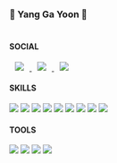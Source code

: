 ### 🐸 Yang Ga Yoon 🐸 
#
#### SOCIAL
<a href="https://github.com/_rkdbs">
    <img src="http://img.shields.io/badge/-Github-181717?style=flat&logo=Github&link=https://github.com/fivepxint/" style="height : auto; margin-left : 10px; margin-right : 10px;"/>
</a>
<a href="https://houseyoon.tistory.com/">
    <img src="http://img.shields.io/badge/-Tistory-000000?style=flat&logo=Tistory&link=https://tistory.com/fivepxint/" style="height : auto; margin-left : 10px; margin-right : 10px;"/>
</a>
<a href="https://instagram.com/_houseyoon">
    <img src="http://img.shields.io/badge/-Instagram-E4405F?style=flat&logo=Instagram&link=https://instagram.com/fivepxint/" style="height : auto; margin-left : 10px; margin-right : 10px;"/>
</a>

#### SKILLS
<img src="https://img.shields.io/badge/C-A8b9cc?style=flat-square&logo=c&logoColor=white"> <img src="https://img.shields.io/badge/Java-007396?style=flat-square&logo=java&logoColor=white">
<img src="https://img.shields.io/badge/JavaScript-F7DF1E?style=flat-square&logo=javascript&logoColor=white">
<img src="https://img.shields.io/badge/MySQL-4479A1?style=flat-square&logo=mysql&logoColor=white">
<img src="https://img.shields.io/badge/React-61DAFB?style=flat-square&logo=react&logoColor=white">
<img src="https://img.shields.io/badge/MySQL-4479A1?style=flat-square&logo=mysql&logoColor=white">
<img src="https://img.shields.io/badge/CSS3-1572B6?style=flat-square&logo=css3&logoColor=white">
<img src="https://img.shields.io/badge/Python-3776AB?style=flat-square&logo=python&logoColor=white">
<img src="https://img.shields.io/badge/PHP-777BB4?style=flat-square&logo=php&logoColor=white">

#### TOOLS
<img src="https://img.shields.io/badge/Visual Studio-5C2D91?style=flat-square&logo=firebase&logoColor=white"/> <img src="https://img.shields.io/badge/Visual Studio Code-007ACC?style=flat-square&logo=firebase&logoColor=white"/> <img src="https://img.shields.io/badge/Eclipse IDE-2C2255?style=flat-square&logo=firebase&logoColor=white"/> <img src="https://img.shields.io/badge/Intellij IDEA-000000?style=flat-square&logo=firebase&logoColor=white"/>
